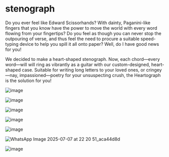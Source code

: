 # stenograph

Do you ever feel like Edward Scissorhands? With dainty, Paganini-like fingers that you know have the power to move the world with every word flowing from your fingertips? Do you feel as though you can never stop the outpouring of verse, and thus feel the need to procure a suitable speed-typing device to help you spill it all onto paper? Well, do I have good news for you!

We decided to make a heart-shaped stenograph. Now, each chord—every word—will will ring as vibrantly as a guitar with our custom-designed, heart-shaped case. Suitable for writing long letters to your loved ones, or cringey—nay, impassioned—poetry for your unsuspecting crush, the Heartograph is the solution for you!

![image](https://github.com/user-attachments/assets/939091ae-667b-4737-8366-c7c94bbc060a)

![image](https://github.com/user-attachments/assets/a683a6d1-6901-4a28-bd6c-42cf02571f0b)

![image](https://github.com/user-attachments/assets/fdb12809-2c0e-44c5-9069-a4f2271a64e5)

![image](https://github.com/user-attachments/assets/d898e7e3-9bb4-4b3d-a7dd-10ebfd20400b)

![image](https://github.com/user-attachments/assets/2aa38176-2bd5-4d20-a5d3-3b20b6dfcc09)

![WhatsApp Image 2025-07-07 at 22 20 51_aca44d8d](https://github.com/user-attachments/assets/c3bcd022-97e5-472a-a626-e7bfaccad165)

![image](https://github.com/user-attachments/assets/e2af870c-d0c4-42ad-93ca-138829fe1841)

